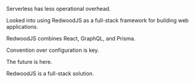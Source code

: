 Serverless has less operational overhead.

Looked into using RedwoodJS as a full-stack framework for building web applications.

RedwoodJS combines React, GraphQL, and Prisma.

Convention over configuration is key.

The future is here.

RedwoodJS is a full-stack solution.